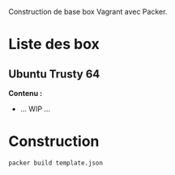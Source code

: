 Construction de base box Vagrant avec Packer.

# Liste des box

## Ubuntu Trusty 64

**Contenu :**

- ... WIP ...

# Construction

```
packer build template.json
```
